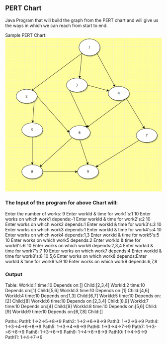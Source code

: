## PERT Chart
Java Program that will build the graph from the PERT chart and will give us the ways in which we can reach from start to end.

Sample PERT Chart:
![Pert Chart](https://github.com/milan-vishnoi/Practice_Programs/blob/main/Java/pertChart/image.png)


### The Input of the program  for above Chart will:
Enter the number of works:
9
Enter workId & time for work1's:1 10
Enter works on which work1 depends:-1
Enter workId & time for work2's:2 10
Enter works on which work2 depends:1
Enter workId & time for work3's:3 10
Enter works on which work3 depends:1
Enter workId & time for work4's:4 10
Enter works on which work4 depends:1,3
Enter workId & time for work5's:5 10 
Enter works on which work5 depends:2
Enter workId & time for work6's:6 10
Enter works on which work6 depends:2,3,4
Enter workId & time for work7's:7 10
Enter works on which work7 depends:4
Enter workId & time for work8's:8 10 5,6
Enter works on which work8 depends:Enter workId & time for work9's:9 10
Enter works on which work9 depends:6,7,8

### Output
Table:
WorkId:1 time:10 Depends on:[] Child:[2,3,4]
WorkId:2 time:10 Depends on:[1] Child:[5,6]
WorkId:3 time:10 Depends on:[1] Child:[4,6]
WorkId:4 time:10 Depends on:[1,3] Child:[6,7]
WorkId:5 time:10 Depends on:[2] Child:[8]
WorkId:6 time:10 Depends on:[2,3,4] Child:[8,9]
WorkId:7 time:10 Depends on:[4] Child:[9]
WorkId:8 time:10 Depends on:[5,6] Child:[9]
WorkId:9 time:10 Depends on:[6,7,8] Child:[]

Paths:
Path1: 1->2->5->8->9
Path2: 1->2->6->8->9
Path3: 1->2->6->9
Path4: 1->3->4->6->8->9
Path5: 1->3->4->6->9
Path6: 1->3->4->7->9
Path7: 1->3->6->8->9
Path8: 1->3->6->9
Path9: 1->4->6->8->9
Path10: 1->4->6->9
Path11: 1->4->7->9